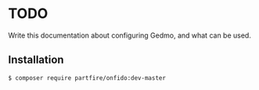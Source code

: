 TODO
====

Write this documentation about configuring Gedmo, and what can be used.

Installation
------------

    $ composer require partfire/onfido:dev-master